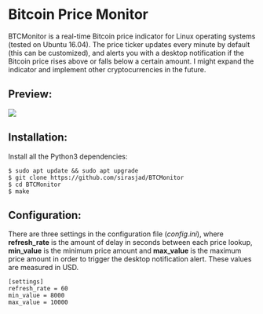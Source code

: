 # Bitcoin Price Monitor
BTCMonitor is a real-time Bitcoin price indicator for Linux operating systems (tested on Ubuntu 16.04). The price ticker updates every minute by default (this can be customized), and alerts you with a desktop notification if the Bitcoin price rises above or falls below a certain amount. I might expand the indicator and implement other cryptocurrencies in the future.

## Preview:
![](https://i.imgur.com/4fp3rJZ.png)

## Installation:
Install all the Python3 dependencies:
```
$ sudo apt update && sudo apt upgrade
$ git clone https://github.com/sirasjad/BTCMonitor
$ cd BTCMonitor
$ make
```

## Configuration:
There are three settings in the configuration file (*config.ini*), where **refresh_rate** is the amount of delay in seconds between each price lookup, **min_value** is the minimum price amount and **max_value** is the maximum price amount in order to trigger the desktop notification alert. These values are measured in USD.
```
[settings]
refresh_rate = 60
min_value = 8000
max_value = 10000
```
